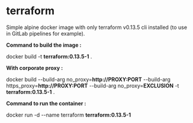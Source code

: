 # terraform

Simple alpine docker image with only terraform v0.13.5 cli installed (to use in GitLab pipelines for example).


<b>Command to build the image :</b>

docker build -t <b>terraform:0.13.5-1</b> .

<b>With corporate proxy :</b>

docker build --build-arg no_proxy=<b>http://PROXY:PORT</b> --build-arg https_proxy=<b>http://PROXY:PORT</b> --build-arg no_proxy=<b>EXCLUSION</b> -t <b>terraform:0.13.5-1</b> .

<b>Command to run the container :</b>

docker run -d --name terraform <b>terraform:0.13.5-1</b>
